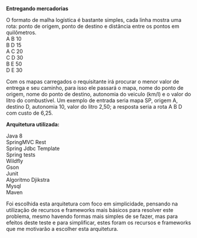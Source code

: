 <b>Entregando mercadorias</b>

O formato de malha logística é bastante simples, cada linha mostra uma rota: ponto de origem, ponto de destino e distância entre os pontos em quilômetros.
<br/>
A B 10 <br/>
B D 15 <br/>
A C 20 <br/>
C D 30 <br/>
B E 50 <br/>
D E 30 <br/>

Com os mapas carregados o requisitante irá procurar o menor valor de entrega e seu caminho, para isso ele passará o mapa, nome do ponto de origem, nome do ponto de destino, autonomia do veiculo (km/l) e o valor do litro do combustível. Um exemplo de entrada seria mapa SP, origem A, destino D, autonomia 10, valor do litro 2,50; a resposta seria a rota A B D com custo de 6,25.<br/>

<b>Arquitetura utilizada:</b>

Java 8 <br/>
SpringMVC Rest <br/>
Spring Jdbc Template <br/>
Spring tests <br/>
Wildfly <br/>
Gson <br/>
Junit <br/>
Algoritmo Djikstra <br/>
Mysql <br/>
Maven <br/>

Foi escolhida esta arquitetura com foco em simplicidade, pensando na utilização de recursos e frameworks mais básicos para resolver este problema, mesmo havendo formas mais simples de se fazer, mas para efeitos deste teste e para simplificar, estes foram os recursos e frameworks que me motivarão a escolher esta arquitetura.
